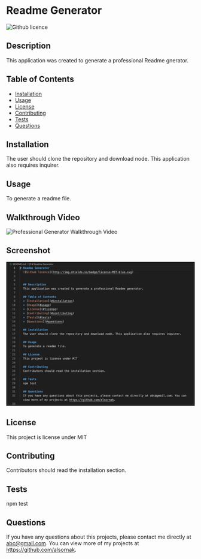 # Readme Generator
  ![Github licence](http://img.shields.io/badge/license-MIT-blue.svg)

  
  ## Description 
  This application was created to generate a professional Readme gnerator.

  ## Table of Contents
  * [Installation](#installation)
  * [Usage](#usage)
  * [License](#license)
  * [Contributing](#contributing)
  * [Tests](#tests)
  * [Questions](#questions)
  
  ## Installation 
  The user should clone the repository and download node. This application also requires inquirer.

  ## Usage 
  To generate a readme file.

  ## Walkthrough Video
  ![Professional Generator Walkthrough Video](https://youtu.be/4MegxxYXcHg)

  ## Screenshot
  ![Professional Generator Screenshot](./utils/Professional-Readme.png)

  ## License 
  This project is license under MIT

  ## Contributing 
  Contributors should read the installation section.

  ## Tests
  npm test

  ## Questions
  If you have any questions about this projects, please contact me directly at abc@gmail.com. You can view more of my projects at https://github.com/alsornak.
